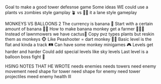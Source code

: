Goal to make a good tower defesnse game
Some ideas
WE could use a plants vs zombies style gamplay 🪴 vs 🧟‍♂️
it a lane style gameplay

MONKEYS VS BALLOONS 2
The currency is banana 🍌
Start with a certain amount of banana 🍌💸
How to make banana monkey get a farmer 👨‍🌾🐵
Instead of lawnmowers we have cactus🌵
Copy pvz types plants but reskin them as monkeys 🐵
Like Peashooter = dart monkey 🎯🐒
Basic level is the flat and kinda a track 🛤️
Can have some monkey minigames 🎮
Levels get harder and harder
Could add special levels like sky levels 
Last level is a balloon boss fight 🎈

HSING NOTES THAT HE WROTE
needs enemies
needs towers
need enemy movement
need shape for tower
need shape for enemy
need tower projectiles
meed enemy health
lll
